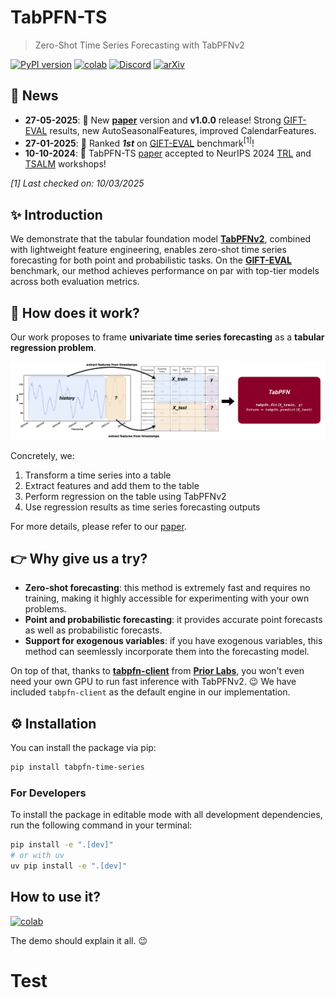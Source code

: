 # TabPFN-TS

> Zero-Shot Time Series Forecasting with TabPFNv2

[![PyPI version](https://badge.fury.io/py/tabpfn-time-series.svg)](https://badge.fury.io/py/tabpfn-time-series)
[![colab](https://colab.research.google.com/assets/colab-badge.svg)](https://colab.research.google.com/github/PriorLabs/tabpfn-time-series/blob/main/demo.ipynb)
[![Discord](https://img.shields.io/discord/1285598202732482621?color=7289da&label=Discord&logo=discord&logoColor=ffffff)](https://discord.com/channels/1285598202732482621/)
[![arXiv](https://img.shields.io/badge/arXiv-2501.02945-<COLOR>.svg)](https://arxiv.org/abs/2501.02945v3)

## 📌 News
- **27-05-2025**: 📝 New **[paper](https://arxiv.org/abs/2501.02945v3)** version and **v1.0.0** release! Strong [GIFT-EVAL](https://huggingface.co/spaces/Salesforce/GIFT-Eval) results, new AutoSeasonalFeatures, improved CalendarFeatures.
- **27-01-2025**: 🚀 Ranked _**1st**_ on [GIFT-EVAL](https://huggingface.co/spaces/Salesforce/GIFT-Eval) benchmark<sup>[1]</sup>!
- **10-10-2024**: 🚀 TabPFN-TS [paper](https://arxiv.org/abs/2501.02945v2) accepted to NeurIPS 2024 [TRL](https://table-representation-learning.github.io/NeurIPS2024/) and [TSALM](https://neurips-time-series-workshop.github.io/) workshops!

_[1] Last checked on: 10/03/2025_

## ✨ Introduction
We demonstrate that the tabular foundation model **[TabPFNv2](https://github.com/PriorLabs/TabPFN)**, combined with lightweight feature engineering, enables zero-shot time series forecasting for both point and probabilistic tasks. On the **[GIFT-EVAL](https://huggingface.co/spaces/Salesforce/GIFT-Eval)** benchmark, our method achieves performance on par with top-tier models across both evaluation metrics.

## 📖 How does it work?

Our work proposes to frame **univariate time series forecasting** as a **tabular regression problem**.

![How it works](docs/tabpfn-ts-method-overview.png)

Concretely, we:
1. Transform a time series into a table
2. Extract features and add them to the table
3. Perform regression on the table using TabPFNv2
4. Use regression results as time series forecasting outputs

For more details, please refer to our [paper](https://arxiv.org/abs/2501.02945v3).
 <!-- and our [poster](docs/tabpfn-ts-neurips-poster.pdf) (presented at NeurIPS 2024 TRL and TSALM workshops). -->

## 👉 **Why give us a try?**
- **Zero-shot forecasting**: this method is extremely fast and requires no training, making it highly accessible for experimenting with your own problems.
- **Point and probabilistic forecasting**: it provides accurate point forecasts as well as probabilistic forecasts.
- **Support for exogenous variables**: if you have exogenous variables, this method can seemlessly incorporate them into the forecasting model.

On top of that, thanks to **[tabpfn-client](https://github.com/automl/tabpfn-client)** from **[Prior Labs](https://priorlabs.ai)**, you won't even need your own GPU to run fast inference with TabPFNv2. 😉 We have included `tabpfn-client` as the default engine in our implementation.

## ⚙️ Installation

You can install the package via pip:

```bash
pip install tabpfn-time-series
```

### For Developers

To install the package in editable mode with all development dependencies, run the following command in your terminal:

```bash
pip install -e ".[dev]"
# or with uv
uv pip install -e ".[dev]"
```

## How to use it?

[![colab](https://colab.research.google.com/assets/colab-badge.svg)](https://colab.research.google.com/github/PriorLabs/tabpfn-time-series/blob/main/demo.ipynb)

The demo should explain it all. 😉
# Test
